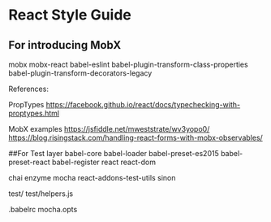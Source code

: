 # React Style Guide

## For introducing MobX
mobx
mobx-react
babel-eslint
babel-plugin-transform-class-properties
babel-plugin-transform-decorators-legacy

References:

PropTypes
https://facebook.github.io/react/docs/typechecking-with-proptypes.html

MobX examples
https://jsfiddle.net/mweststrate/wv3yopo0/
https://blog.risingstack.com/handling-react-forms-with-mobx-observables/

##For Test layer
babel-core
babel-loader
babel-preset-es2015
babel-preset-react
babel-register
react
react-dom

chai
enzyme
mocha
react-addons-test-utils
sinon

test/
test/helpers.js

.babelrc
mocha.opts
